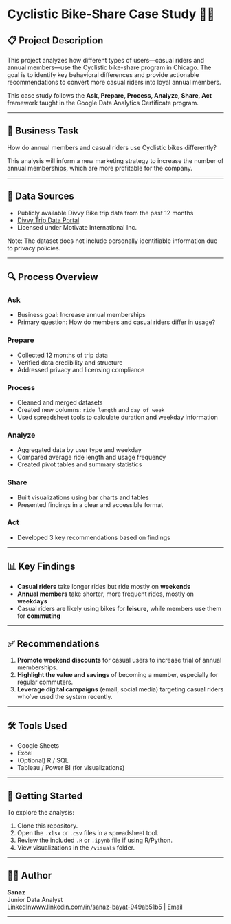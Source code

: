 # Cyclistic Bike-Share Case Study 🚴‍♀️

## 📋 Project Description
This project analyzes how different types of users—casual riders and annual members—use the Cyclistic bike-share program in Chicago. The goal is to identify key behavioral differences and provide actionable recommendations to convert more casual riders into loyal annual members.

This case study follows the **Ask, Prepare, Process, Analyze, Share, Act** framework taught in the Google Data Analytics Certificate program.

---

## 🎯 Business Task
How do annual members and casual riders use Cyclistic bikes differently?

This analysis will inform a new marketing strategy to increase the number of annual memberships, which are more profitable for the company.

---

## 📂 Data Sources
- Publicly available Divvy Bike trip data from the past 12 months
- [Divvy Trip Data Portal](https://divvy-tripdata.s3.amazonaws.com/index.html)
- Licensed under Motivate International Inc.

Note: The dataset does not include personally identifiable information due to privacy policies.

---

## 🔍 Process Overview

### Ask
- Business goal: Increase annual memberships
- Primary question: How do members and casual riders differ in usage?

### Prepare
- Collected 12 months of trip data
- Verified data credibility and structure
- Addressed privacy and licensing compliance

### Process
- Cleaned and merged datasets
- Created new columns: `ride_length` and `day_of_week`
- Used spreadsheet tools to calculate duration and weekday information

### Analyze
- Aggregated data by user type and weekday
- Compared average ride length and usage frequency
- Created pivot tables and summary statistics

### Share
- Built visualizations using bar charts and tables
- Presented findings in a clear and accessible format

### Act
- Developed 3 key recommendations based on findings

---

## 📊 Key Findings
- **Casual riders** take longer rides but ride mostly on **weekends**
- **Annual members** take shorter, more frequent rides, mostly on **weekdays**
- Casual riders are likely using bikes for **leisure**, while members use them for **commuting**

---

## ✅ Recommendations
1. **Promote weekend discounts** for casual users to increase trial of annual memberships.
2. **Highlight the value and savings** of becoming a member, especially for regular commuters.
3. **Leverage digital campaigns** (email, social media) targeting casual riders who’ve used the system recently.

---

## 🛠 Tools Used
- Google Sheets
- Excel
- (Optional) R / SQL
- Tableau / Power BI (for visualizations)

---

## 🚀 Getting Started
To explore the analysis:
1. Clone this repository.
2. Open the `.xlsx` or `.csv` files in a spreadsheet tool.
3. Review the included `.R` or `.ipynb` file if using R/Python.
4. View visualizations in the `/visuals` folder.

---

## 👩‍💻 Author
**Sanaz**  
Junior Data Analyst  
[LinkedInwww.linkedin.com/in/sanaz-bayat-949ab51b5](#) | [Email](sanaz.byt74@gmail.com)

---

